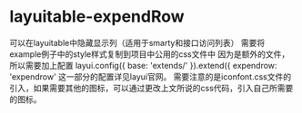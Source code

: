 # layuitable-expendRow
可以在layuitable中隐藏显示列（适用于smarty和接口访问列表）
需要将example例子中的style样式复制到项目中公用的css文件中
因为是额外的文件，所以需要加上配置
layui.config({
    base: 'extends/'
}).extend({
    expendrow: 'expendrow'
这一部分的配置详见layui官网。
需要注意的是iconfont.css文件的引入，如果需要其他的图标，可以通过更改上文所说的css代码，引入自己所需要的图标。
